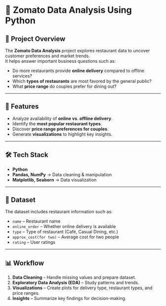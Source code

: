 # 🍴 Zomato Data Analysis Using Python  

## 📌 Project Overview  
The **Zomato Data Analysis** project explores restaurant data to uncover customer preferences and market trends.  
It helps answer important business questions such as:  
- Do more restaurants provide **online delivery** compared to offline services?  
- Which **types of restaurants** are most favored by the general public?  
- What **price range** do couples prefer for dining out?  

---

## 🎯 Features  
- Analyze availability of **online vs. offline delivery**.  
- Identify the **most popular restaurant types**.  
- Discover **price range preferences for couples**.  
- Generate **visualizations** to highlight key insights.  

---

## 🛠️ Tech Stack  
- **Python**  
- **Pandas, NumPy** → Data cleaning & manipulation  
- **Matplotlib, Seaborn** → Data visualization  

---

## 📂 Dataset  
The dataset includes restaurant information such as:  
- `name` – Restaurant name  
- `online_order` – Whether online delivery is available  
- `type` – Type of restaurant (Café, Casual Dining, etc.)  
- `approx_cost(for two)` – Average cost for two people  
- `rating` – User ratings  

---

## 📊 Workflow  
1. **Data Cleaning** – Handle missing values and prepare dataset.  
2. **Exploratory Data Analysis (EDA)** – Study patterns and trends.  
3. **Visualizations** – Create plots for delivery type, restaurant types, and price ranges.  
4. **Insights** – Summarize key findings for decision-making.  